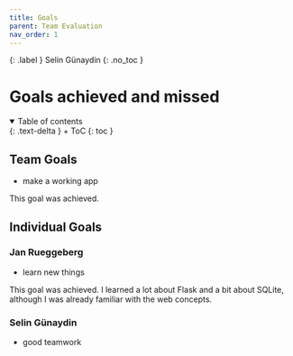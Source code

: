 ```yaml
---
title: Goals
parent: Team Evaluation
nav_order: 1
---
```

{: .label }
Selin Günaydin
{: .no_toc }
# Goals achieved and missed

<details open markdown="block">
{: .text-delta }
<summary>Table of contents</summary>
+ ToC
{: toc }
</details>

## Team Goals 
- make a working app

This goal was achieved.

## Individual Goals
### Jan Rueggeberg
- learn new things

This goal was achieved. I learned a lot about Flask and a bit about SQLite, although I was already familiar with the web concepts.

### Selin Günaydin
- good teamwork
